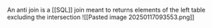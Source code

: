 An anti join is a [[SQL]] join meant to returns elements of the left table excluding the intersection 
![[Pasted image 20250117093553.png]]